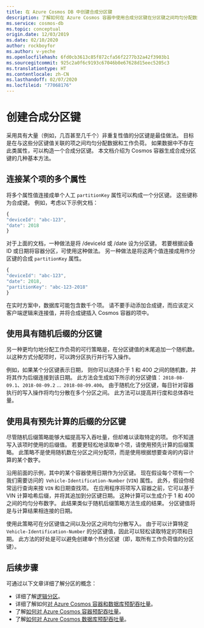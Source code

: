 ```yaml
---
title: 在 Azure Cosmos DB 中创建合成分区键
description: 了解如何在 Azure Cosmos 容器中使用合成分区键在分区键之间均匀分配数据和工作负荷
ms.service: cosmos-db
ms.topic: conceptual
origin.date: 12/03/2019
ms.date: 02/10/2020
author: rockboyfor
ms.author: v-yeche
ms.openlocfilehash: 6fd0cb3613c85f872cfa56f2277b32a42f3903b1
ms.sourcegitcommit: 925c2a0f6c9193c67046b0e67628d15eec5205c3
ms.translationtype: HT
ms.contentlocale: zh-CN
ms.lasthandoff: 02/07/2020
ms.locfileid: "77068176"
---
```

# <a name="create-a-synthetic-partition-key"></a>创建合成分区键

采用具有大量（例如，几百甚至几千个）非重复性值的分区键是最佳做法。 目标是在与这些分区键值关联的项之间均匀分配数据和工作负荷。 如果数据中不存在此类属性，可以构造一个合成分区键。  本文档介绍为 Cosmos 容器生成合成分区键的几种基本方法。

## <a name="concatenate-multiple-properties-of-an-item"></a>连接某个项的多个属性

将多个属性值连接成单个人工 `partitionKey` 属性可以构成一个分区键。 这些键称为合成键。 例如，考虑以下示例文档：

```JavaScript
{
"deviceId": "abc-123",
"date": 2018
}
```

对于上面的文档，一种做法是将 /deviceId 或 /date 设为分区键。 若要根据设备 ID 或日期将容器分区，可使用这种做法。 另一种做法是将这两个值连接成用作分区键的合成 `partitionKey` 属性。

```JavaScript
{
"deviceId": "abc-123",
"date": 2018,
"partitionKey": "abc-123-2018"
}
```

在实时方案中，数据库可能包含数千个项。 请不要手动添加合成键，而应该定义客户端逻辑来连接值，并将合成键插入 Cosmos 容器的项中。

## <a name="use-a-partition-key-with-a-random-suffix"></a>使用具有随机后缀的分区键

另一种更均匀地分配工作负荷的可行策略是，在分区键值的末尾追加一个随机数。 以这种方式分配项时，可以跨分区执行并行写入操作。

例如，如果某个分区键表示日期， 则你可以选择介于 1 和 400 之间的随机数，并将其作为后缀连接到该日期。 此方法会生成如下所示的分区键值： `2018-08-09.1`、`2018-08-09.2` ...  `2018-08-09.400`。 由于随机化了分区键，每日针对容器执行的写入操作将均匀分散在多个分区之间。 此方法可以提高并行度和总体吞吐量。

## <a name="use-a-partition-key-with-pre-calculated-suffixes"></a>使用具有预先计算的后缀的分区键 

尽管随机后缀策略能够大幅提高写入吞吐量，但却难以读取特定的项。 你不知道写入该项时使用的后缀值。 若要更轻松地读取单个项，请使用预先计算的后缀策略。 此策略不是使用随机数在分区之间分配项，而是使用根据想要查询的内容计算的某个数字。

沿用前面的示例，其中的某个容器使用日期作为分区键。 现在假设每个项有一个我们需要访问的  `Vehicle-Identification-Number` (`VIN`) 属性。 此外，假设你经常运行查询来按 `VIN` 和日期查找项。 在应用程序将项写入容器之前，它可以基于 VIN 计算哈希后缀，并将其追加到分区键日期。 这种计算可以生成介于 1 和 400 之间的均匀分布数字。 此结果类似于随机后缀策略方法生成的结果。 分区键值将是与计算结果相连接的日期。

使用此策略可在分区键值之间以及分区之间均匀分散写入。 由于可以计算特定 `Vehicle-Identification-Number` 的分区键值，因此可以轻松读取特定的项和日期。 此方法的好处是可以避免创建单个热分区键（即，取所有工作负荷值的分区键）。 

## <a name="next-steps"></a>后续步骤

可通过以下文章详细了解分区的概念：

* 详细了解[逻辑分区](partition-data.md)。
* 详细了解如何[对 Azure Cosmos 容器和数据库预配吞吐量](set-throughput.md)。
* 了解[如何对 Azure Cosmos 容器预配吞吐量](how-to-provision-container-throughput.md)。
* 了解[如何对 Azure Cosmos 数据库预配吞吐量](how-to-provision-database-throughput.md)。

<!-- Update_Description: update meta properties, wording update -->
